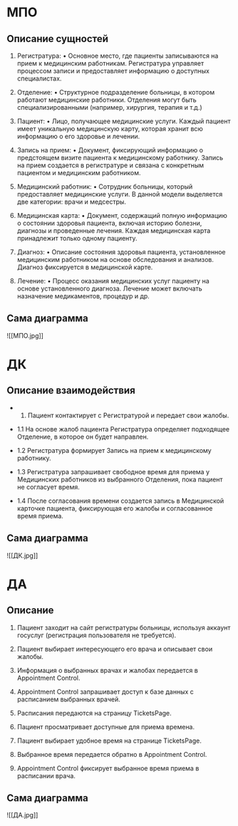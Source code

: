 # МПО
## Описание сущностей
1. Регистратура:
   • Основное место, где пациенты записываются на прием к медицинским работникам. Регистратура управляет процессом записи и предоставляет информацию о доступных специалистах.

2. Отделение:
   • Структурное подразделение больницы, в котором работают медицинские работники. Отделения могут быть специализированными (например, хирургия, терапия и т.д.)

3. Пациент:
   • Лицо, получающее медицинские услуги. Каждый пациент имеет уникальную медицинскую карту, которая хранит всю информацию о его здоровье и лечении.

4. Запись на прием:
   • Документ, фиксирующий информацию о предстоящем визите пациента к медицинскому работнику. Запись на прием создается в регистратуре и связана с конкретным пациентом и медицинским работником.

5. Медицинский работник:
   • Сотрудник больницы, который предоставляет медицинские услуги. В данной модели выделяется две категории: врачи и медсестры.
   
6. Медицинская карта:
   • Документ, содержащий полную информацию о состоянии здоровья пациента, включая историю болезни, диагнозы и проведенные лечения. Каждая медицинская карта принадлежит только одному пациенту.

7. Диагноз:
   • Описание состояния здоровья пациента, установленное медицинским работником на основе обследования и анализов. Диагноз фиксируется в медицинской карте.

8. Лечение:
   • Процесс оказания медицинских услуг пациенту на основе установленного диагноза. Лечение может включать назначение медикаментов, процедур и др.

## Сама диаграмма 

![[МПО.jpg]]

# ДК
## Описание взаимодействия
- 1. Пациент контактирует с Регистратурой и передает свои жалобы.

- 1.1 На основе жалоб пациента Регистратура определяет подходящее Отделение, в которое он будет направлен.

- 1.2 Регистратура формирует Запись на прием к медицинскому работнику.

- 1.3 Регистратура запрашивает свободное время для приема у Медицинских работников из выбранного Отделения, пока пациент не согласует время.

- 1.4 После согласования времени создается запись в Медицинской карточке пациента, фиксирующая его жалобы и согласованное время приема.

## Сама диаграмма

![[ДК.jpg]]

# ДА

## Описание

1. Пациент заходит на сайт регистратуры больницы, используя аккаунт госуслуг (регистрация пользователя не требуется).
   
2. Пациент выбирает интересующего его врача и описывает свои жалобы.

3. Информация о выбранных врачах и жалобах передается в Appointment Control.

4. Appointment Control запрашивает доступ к базе данных с расписанием выбранных врачей.

5. Расписания передаются на страницу TicketsPage.

6. Пациент просматривает доступные для приема времена.

7. Пациент выбирает удобное время на странице TicketsPage.

8. Выбранное время передается обратно в Appointment Control.

9. Appointment Control фиксирует выбранное время приема в расписании врача.

## Сама диаграмма

![[ДА.jpg]]
